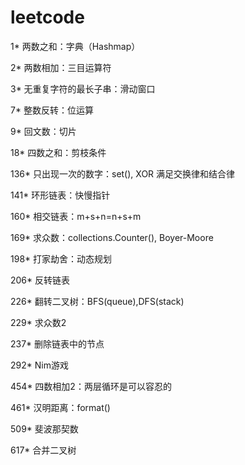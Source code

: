 # leetcode
1* 两数之和：字典（Hashmap）

2* 两数相加：三目运算符

3* 无重复字符的最长子串：滑动窗口

7* 整数反转：位运算

9* 回文数：切片

18* 四数之和：剪枝条件

136* 只出现一次的数字：set(), XOR 满足交换律和结合律

141* 环形链表：快慢指针

160* 相交链表：m+s+n=n+s+m

169* 求众数：collections.Counter(), Boyer-Moore

198* 打家劫舍：动态规划

206* 反转链表

226* 翻转二叉树：BFS(queue),DFS(stack)

229* 求众数2

237* 删除链表中的节点

292* Nim游戏

454* 四数相加2：两层循环是可以容忍的

461* 汉明距离：format()

509* 斐波那契数

617* 合并二叉树
